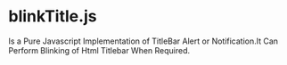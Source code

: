 # blinkTitle.js
Is a Pure Javascript Implementation of TitleBar Alert or Notification.It Can Perform Blinking of Html Titlebar When Required.
